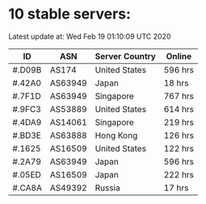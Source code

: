 # 10 stable servers:

Latest update at: Wed Feb 19 01:10:09 UTC 2020

| ID | ASN | Server Country | Online |
| -- | --- | -------------- | ------ |
| #.D09B | AS174 | United States | 596 hrs |
| #.42A0 | AS63949 | Japan | 18 hrs |
| #.7F1D | AS63949 | Singapore | 767 hrs |
| #.9FC3 | AS53889 | United States | 614 hrs |
| #.4DA9 | AS14061 | Singapore | 219 hrs |
| #.BD3E | AS63888 | Hong Kong | 126 hrs |
| #.1625 | AS16509 | United States | 122 hrs |
| #.2A79 | AS63949 | Japan | 596 hrs |
| #.05ED | AS16509 | Japan | 222 hrs |
| #.CA8A | AS49392 | Russia | 17 hrs |

